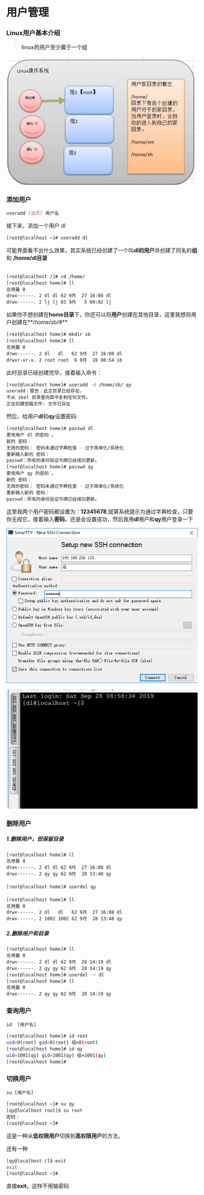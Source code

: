 # 用户管理

### Linux用户基本介绍

> **linux的用户至少属于一个组**

![](https://raw.githubusercontent.com/201500317/markdown_upload/master/img/20190927160228.png)





### 添加用户

```bash
useradd [选项] 用户名
```

接下来，添加一个用户 dl

```bash
[root@localhost ~]# useradd dl
```

可能界面看不出什么效果，其实系统已经创建了一个叫**dl的用户**并创建了同名的**组**和 **/home/dl目录**

```bash

[root@localhost /]# cd /home/
[root@localhost home]# ll
总用量 0
drwx------. 2 dl dl 62 9月  27 16:08 dl
drwx------. 2 lj lj 83 9月   5 09:02 lj

```

如果你不想创建在**home目录**下，你还可以将**用户**创建在其他目录，这里我想将用户创建在**/home/sb/#**

```bash
[root@localhost home]# mkdir sb
[root@localhost home]# ll
总用量 0
drwx------. 2 dl   dl   62 9月  27 16:08 dl
drwxr-xr-x. 2 root root  6 9月  28 08:54 sb
```

此时目录已经创建完毕，接着输入命令：

```bash
[root@localhost home]# useradd -d /home/sb/ qy
useradd：警告：此主目录已经存在。
不从 skel 目录里向其中复制任何文件。
正在创建信箱文件: 文件已存在
```

然后，给用户**dl**和**qy**设置密码:

```bash
[root@localhost home]# passwd dl
更改用户 dl 的密码 。
新的 密码：
无效的密码： 密码未通过字典检查 - 过于简单化/系统化
重新输入新的 密码：
passwd：所有的身份验证令牌已经成功更新。
[root@localhost home]# passwd qy
更改用户 qy 的密码 。
新的 密码：
无效的密码： 密码未通过字典检查 - 过于简单化/系统化
重新输入新的 密码：
passwd：所有的身份验证令牌已经成功更新。

```

这里我两个用户密码都设置为：**12345678**,就算系统提示为通过字典检查，只要你无视它，接着输入**密码**，还是会设置成功，然后我用**dl**用户和**qy**用户登录一下

![](https://raw.githubusercontent.com/201500317/markdown_upload/master/img/20190928094858.png)



![](https://raw.githubusercontent.com/201500317/markdown_upload/master/img/20190928102011.png)



### 删除用户

##### 1.删除用户，但保留目录

```bash
[root@localhost home]# ll
总用量 0
drwx------. 2 dl dl 62 9月  27 16:08 dl
drwx------. 2 qy qy 62 9月  28 13:48 qy

[root@localhost home]# userdel qy

[root@localhost home]# ll
总用量 0
drwx------. 2 dl   dl   62 9月  27 16:08 dl
drwx------. 2 1002 1002 62 9月  28 13:48 qy
```

##### 2.删除用户和目录

```bash
[root@localhost home]# ll
总用量 0
drwx------. 2 dl dl 62 9月  28 14:19 dl
drwx------. 2 qy qy 62 9月  28 14:19 qy
[root@localhost home]# userdel -r dl
[root@localhost home]# ll
总用量 0
drwx------. 2 qy qy 62 9月  28 14:19 qy
```



### 查询用户

```
id  [用户名]
```

```bash
[root@localhost home]# id root
uid=0(root) gid=0(root) 组=0(root)
[root@localhost home]# id qy
uid=1001(qy) gid=1001(qy) 组=1001(qy)
[root@localhost home]# 
```



### 切换用户

```
su [用户名]
```

```bash
[root@localhost ~]# su qy
[qy@localhost root]$ su root
密码：
[root@localhost ~]# 
```

这是一种从**低权限用户**切换到**高权限用户**的方法，

还有一种

```bash
[qy@localhost /]$ exit
exit
[root@localhost ~]# 
```

直接**exit**，这样不用输密码



























